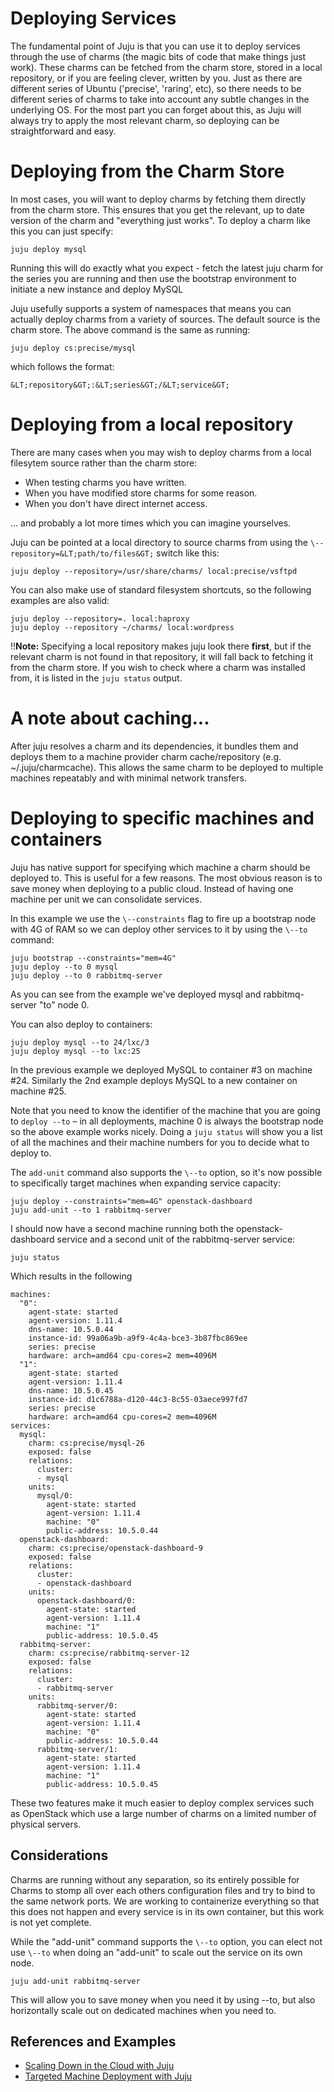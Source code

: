 # Deploying Services

The fundamental point of Juju is that you can use it to deploy services through
the use of charms (the magic bits of code that make things just work). These
charms can be fetched from the charm store, stored in a local repository, or if
you are feeling clever, written by you. Just as there are different series of
Ubuntu ('precise', 'raring', etc), so there needs to be different series of
charms to take into account any subtle changes in the underlying OS. For the
most part you can forget about this, as Juju will always try to apply the most
relevant charm, so deploying can be straightforward and easy.

# Deploying from the Charm Store

In most cases, you will want to deploy charms by fetching them directly from the
charm store. This ensures that you get the relevant, up to date version of the
charm and "everything just works". To deploy a charm like this you can just
specify:

    juju deploy mysql

Running this will do exactly what you expect - fetch the latest juju charm for
the series you are running and then use the bootstrap environment to initiate a
new instance and deploy MySQL

Juju usefully supports a system of namespaces that means you can actually deploy
charms from a variety of sources. The default source is the charm store. The
above command is the same as running:

    juju deploy cs:precise/mysql

which follows the format:

    &LT;repository&GT;:&LT;series&GT;/&LT;service&GT;

# Deploying from a local repository

There are many cases when you may wish to deploy charms from a local filesytem
source rather than the charm store:

  - When testing charms you have written.
  - When you have modified store charms for some reason.
  - When you don't have direct internet access.

... and probably a lot more times which you can imagine yourselves.

Juju can be pointed at a local directory to source charms from using the
`\--repository=&LT;path/to/files&GT;` switch like this:

    juju deploy --repository=/usr/share/charms/ local:precise/vsftpd

You can also make use of standard filesystem shortcuts, so the following
examples are also valid:

    juju deploy --repository=. local:haproxy
    juju deploy --repository ~/charms/ local:wordpress

!!__Note:__ Specifying a local repository makes juju look there __first__, but if
the relevant charm is not found in that repository, it will fall back to
fetching it from the charm store. If you wish to check where a charm was
installed from, it is listed in the `juju status` output.

# A note about caching...

After juju resolves a charm and its dependencies, it bundles them and deploys
them to a machine provider charm cache/repository (e.g. ~/.juju/charmcache).
This allows the same charm to be deployed to multiple machines repeatably and
with minimal network transfers.

# Deploying to specific machines and containers

Juju has native support for specifying which machine a charm should be deployed
to. This is useful for a few reasons. The most obvious reason is to save money
when deploying to a public cloud. Instead of having one machine per unit we can
consolidate services.

In this example we use the `\--constraints` flag to fire up a bootstrap node
with 4G of RAM so we can deploy other services to it by using the `\--to`
command:

    juju bootstrap --constraints="mem=4G"
    juju deploy --to 0 mysql
    juju deploy --to 0 rabbitmq-server

As you can see from the example we've deployed mysql and rabbitmq-server "to"
node 0.

You can also deploy to containers:

    juju deploy mysql --to 24/lxc/3
    juju deploy mysql --to lxc:25

In the previous example we deployed MySQL to container #3 on machine #24.
Similarly the 2nd example deploys MySQL to a new container on machine #25.

Note that you need to know the identifier of the machine that you are going to
`deploy --to` – in all deployments, machine 0 is always the bootstrap node so
the above example works nicely. Doing a `juju status` will show you a list of
all the machines and their machine numbers for you to decide what to deploy to.

The `add-unit` command also supports the `\--to` option, so it's now possible to
specifically target machines when expanding service capacity:

    juju deploy --constraints="mem=4G" openstack-dashboard
    juju add-unit --to 1 rabbitmq-server

I should now have a second machine running both the openstack-dashboard service
and a second unit of the rabbitmq-server service:

    juju status

Which results in the following

    machines:
      "0":
        agent-state: started
        agent-version: 1.11.4
        dns-name: 10.5.0.44
        instance-id: 99a06a9b-a9f9-4c4a-bce3-3b87fbc869ee
        series: precise
        hardware: arch=amd64 cpu-cores=2 mem=4096M
      "1":
        agent-state: started
        agent-version: 1.11.4
        dns-name: 10.5.0.45
        instance-id: d1c6788a-d120-44c3-8c55-03aece997fd7
        series: precise
        hardware: arch=amd64 cpu-cores=2 mem=4096M
    services:
      mysql:
        charm: cs:precise/mysql-26
        exposed: false
        relations:
          cluster:
          - mysql
        units:
          mysql/0:
            agent-state: started
            agent-version: 1.11.4
            machine: "0"
            public-address: 10.5.0.44
      openstack-dashboard:
        charm: cs:precise/openstack-dashboard-9
        exposed: false
        relations:
          cluster:
          - openstack-dashboard
        units:
          openstack-dashboard/0:
            agent-state: started
            agent-version: 1.11.4
            machine: "1"
            public-address: 10.5.0.45
      rabbitmq-server:
        charm: cs:precise/rabbitmq-server-12
        exposed: false
        relations:
          cluster:
          - rabbitmq-server
        units:
          rabbitmq-server/0:
            agent-state: started
            agent-version: 1.11.4
            machine: "0"
            public-address: 10.5.0.44
          rabbitmq-server/1:
            agent-state: started
            agent-version: 1.11.4
            machine: "1"
            public-address: 10.5.0.45

These two features make it much easier to deploy complex services such as
OpenStack which use a large number of charms on a limited number of physical
servers.

## Considerations

Charms are running without any separation, so its entirely possible for Charms
to stomp all over each others configuration files and try to bind to the same
network ports. We are working to containerize everything so that this does not
happen and every service is in its own container, but this work is not yet
complete.

While the "add-unit" command supports the `\--to` option, you can elect not use
`\--to` when doing an "add-unit" to scale out the service on its own node.

    juju add-unit rabbitmq-server

This will allow you to save money when you need it by using --to, but also
horizontally scale out on dedicated machines when you need to.

## References and Examples

  - [ Scaling Down in the Cloud with Juju](http://www.jorgecastro.org/2013/07/31/deploying-wordpress-to-the-cloud-with-juju/)
  - [ Targeted Machine Deployment with Juju](http://javacruft.wordpress.com/2013/07/25/juju-put-it-there-please/)
